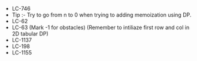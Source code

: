- LC-746
- Tip :- Try to go from n to 0 when trying to adding memoization using DP.
- LC-62
- LC-63 (Mark -1 for obstacles) (Remember to intiliaze first row and col in 2D tabular DP)
- LC-1137
- LC-198
- LC-1155